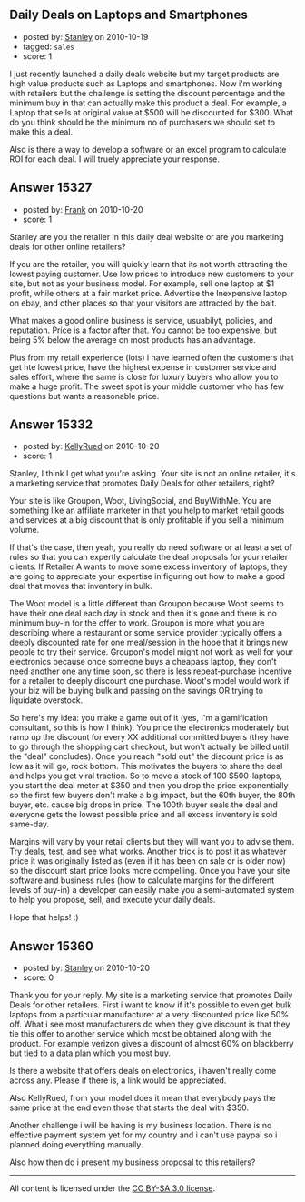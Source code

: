 ## Daily Deals on Laptops and Smartphones

- posted by: [Stanley](https://stackexchange.com/users/-1/4439-stanley) on 2010-10-19
- tagged: `sales`
- score: 1

I just recently launched a daily deals website but my target products are high value products such as Laptops and smartphones. Now i'm working with retailers but the challenge is setting the discount percentage and the minimum buy in that can actually make this product a deal. For example, a Laptop that sells at original value at $500 will be discounted for $300. What do you think should be the minimum no of purchasers we should set to make this a deal. 

Also is there a way to develop a software or an excel program to calculate ROI for each deal. I will truely appreciate your response.


## Answer 15327

- posted by: [Frank](https://stackexchange.com/users/-1/4858-frank) on 2010-10-20
- score: 1

Stanley are you the retailer in this daily deal website or are you marketing deals for other online retailers? 

If you are the retailer, you will quickly learn that its not worth attracting the lowest paying customer.  Use low prices to introduce new customers to your site, but not as your business model.  For example, sell one laptop at $1 profit, while others at a fair market price.  Advertise the Inexpensive laptop on ebay, and other places so that your visitors are attracted by the bait. 

What makes a good online business is service, usuabilyt, policies, and reputation.  Price is a factor after that.  You cannot be too expensive, but being 5% below the average on most products has an advantage.

Plus from my retail experience (lots) i have learned often the customers that get hte lowest price, have the highest expense in customer service and sales effort, where the same is close for luxury buyers who allow you to make a huge profit.  The sweet spot is your middle customer who has few questions but wants a reasonable price.





## Answer 15332

- posted by: [KellyRued](https://stackexchange.com/users/-1/4887-kellyrued) on 2010-10-20
- score: 1

Stanley, I think I get what you're asking. Your site is not an online retailer, it's a marketing service that promotes Daily Deals for other retailers, right?

Your site is like Groupon, Woot, LivingSocial, and BuyWithMe. You are something like an affiliate marketer in that you help to market retail goods and services at a big discount that is only profitable if you sell a minimum volume. 

If that's the case, then yeah, you really do need software or at least a set of rules so that you can expertly calculate the deal proposals for your retailer clients. If Retailer A wants to move some excess inventory of laptops, they are going to appreciate your expertise in figuring out how to make a good deal that moves that inventory in bulk. 

The Woot model is a little different than Groupon because Woot seems to have their one deal each day in stock and then it's gone and there is no minimum buy-in for the offer to work. Groupon is more what you are describing where a restaurant or some service provider typically offers a deeply discounted rate for one meal/session in the hope that it brings new people to try their service. Groupon's model might not work as well for your electronics because once someone buys a cheapass laptop, they don't need another one any time soon, so there is less repeat-purchase incentive for a retailer to deeply discount one purchase. Woot's model would work if your biz will be buying bulk and passing on the savings OR trying to liquidate overstock.

So here's my idea: you make a game out of it (yes, I'm a gamification consultant, so this is how I think). You price the electronics moderately but ramp up the discount for every XX additional committed buyers (they have to go through the shopping cart checkout, but won't actually be billed until the "deal" concludes). Once you reach "sold out" the discount price is as low as it will go, rock bottom. This motivates the buyers to share the deal and helps you get viral traction. So to move a stock of 100 $500-laptops, you start the deal meter at $350 and then you drop the price exponentially so the first few buyers don't make a big impact, but the 60th buyer, the 80th buyer, etc. cause big drops in price. The 100th buyer seals the deal and everyone gets the lowest possible price and all excess inventory is sold same-day. 

Margins will vary by your retail clients but they will want you to advise them. Try deals, test, and see what works. Another trick is to post it as whatever price it was originally listed as (even if it has been on sale or is older now) so the discount start price looks more compelling. Once you have your site software and business rules (how to calculate margins for the different levels of buy-in) a developer can easily make you a semi-automated system to help you propose, sell, and execute your daily deals.

Hope that helps! :)


## Answer 15360

- posted by: [Stanley](https://stackexchange.com/users/-1/4439-stanley) on 2010-10-20
- score: 0

Thank you for your reply. My site is a marketing service that promotes Daily Deals for other retailers. First i want to know if it's possible to even get bulk laptops from a particular manufacturer at a very discounted price like 50% off. What i see most manufacturers do when they give discount is that they tie this offer to another service which most be obtained along with the product. For example verizon gives a discount of almost 60% on blackberry but tied to a data plan which you most buy. 

Is there a website that offers deals on electronics, i haven't really come across any. Please if there is, a link would be appreciated.

Also KellyRued, from your model does it mean that everybody pays the same price at the end even those that starts the deal with $350.

Another challenge i will be having is my business location. There is no effective payment system yet for my country and i can't use paypal so i planned doing everything manually.

Also how then do i present my business proposal to this retailers?



---

All content is licensed under the [CC BY-SA 3.0 license](https://creativecommons.org/licenses/by-sa/3.0/).
